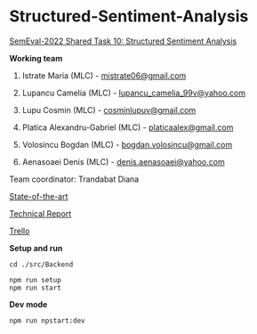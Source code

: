 # Structured-Sentiment-Analysis

[SemEval-2022 Shared Task 10: Structured Sentiment Analysis](https://competitions.codalab.org/competitions/33556#learn_the_details-overview)

**Working team**

1.  Istrate Maria (MLC) - mistrate06@gmail.com
    
2.  Lupancu Camelia (MLC) - lupancu_camelia_99v@yahoo.com
    
3.  Lupu Cosmin (MLC) - cosminlupuv@gmail.com
    
4.  Platica Alexandru-Gabriel (MLC) - platicaalex@gmail.com
    
5.  Volosincu Bogdan (MLC) - bogdan.volosincu@gmail.com

6. Aenasoaei Denis (MLC) - denis.aenasoaei@yahoo.com

Team coordinator: Trandabat Diana

[State-of-the-art](https://docs.google.com/document/d/1pc6v_ZByhtzvtFANLknnSOkIbzNAgMqH7ZdvuvMxwQA/edit?usp=sharing)

[Technical Report](https://docs.google.com/document/d/1kGXclNkQQLm21smsRVgv_puYh5IGk9XO6R9JSDxGzho/edit#heading=h.xee4atiuphoi)

[Trello](https://trello.com/b/aIm9POpX/structured-sentiment-analysis)



**Setup and run**

```cd ./src/Backend```

```
npm run setup
npm run start
```

**Dev mode**

`npm run npstart:dev`
